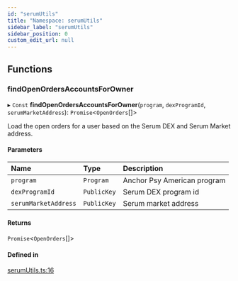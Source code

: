 ```yaml
---
id: "serumUtils"
title: "Namespace: serumUtils"
sidebar_label: "serumUtils"
sidebar_position: 0
custom_edit_url: null
---
```


## Functions

### findOpenOrdersAccountsForOwner

▸ `Const` **findOpenOrdersAccountsForOwner**(`program`, `dexProgramId`, `serumMarketAddress`): `Promise`<`OpenOrders`[]\>

Load the open orders for a user based on the Serum DEX and Serum Market
address.

#### Parameters

| Name | Type | Description |
| :------ | :------ | :------ |
| `program` | `Program` | Anchor Psy American program |
| `dexProgramId` | `PublicKey` | Serum DEX program id |
| `serumMarketAddress` | `PublicKey` | Serum market address |

#### Returns

`Promise`<`OpenOrders`[]\>

#### Defined in

[serumUtils.ts:16](https://github.com/mithraiclabs/psyoptions-ts/blob/2ad4978/packages/psy-american/src/serumUtils.ts#L16)
